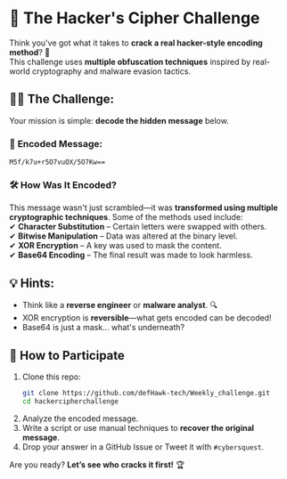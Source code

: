 # 🔐 The Hacker's Cipher Challenge

Think you've got what it takes to **crack a real hacker-style encoding method**? 🤔  
This challenge uses **multiple obfuscation techniques** inspired by real-world cryptography and malware evasion tactics.

## 🕵️‍♂️ The Challenge:
Your mission is simple: **decode the hidden message** below.

### 🔑 **Encoded Message:**
```
M5f/k7u+r5O7vuOX/5O7Kw==
```
### 🛠 **How Was It Encoded?**
This message wasn't just scrambled—it was **transformed using multiple cryptographic techniques**. Some of the methods used include:  
✔ **Character Substitution** – Certain letters were swapped with others.  
✔ **Bitwise Manipulation** – Data was altered at the binary level.  
✔ **XOR Encryption** – A key was used to mask the content.  
✔ **Base64 Encoding** – The final result was made to look harmless.  

## 💡 **Hints:**
- Think like a **reverse engineer** or **malware analyst**. 🔍  
- XOR encryption is **reversible**—what gets encoded can be decoded!  
- Base64 is just a mask... what's underneath?  

## 🚀 **How to Participate**
1. Clone this repo:  
   ```bash
   git clone https://github.com/defHawk-tech/Weekly_challenge.git
   cd hackercipherchallenge
   ```
2. Analyze the encoded message.  
3. Write a script or use manual techniques to **recover the original message**.  
4. Drop your answer in a GitHub Issue or Tweet it with `#cybersquest`.  

Are you ready? **Let’s see who cracks it first!** 🏆  
